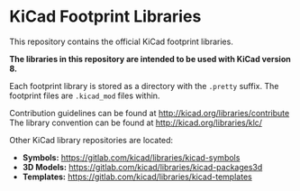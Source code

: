 # KiCad Footprint Libraries

This repository contains the official KiCad footprint libraries.

**The libraries in this repository are intended to be used with KiCad version 8.**

Each footprint library is stored as a directory with the `.pretty` suffix. The footprint files are `.kicad_mod` files within.

Contribution guidelines can be found at http://kicad.org/libraries/contribute
The library convention can be found at http://kicad.org/libraries/klc/

Other KiCad library repositories are located:

* **Symbols:** https://gitlab.com/kicad/libraries/kicad-symbols
* **3D Models:** https://gitlab.com/kicad/libraries/kicad-packages3d
* **Templates:** https://gitlab.com/kicad/libraries/kicad-templates

